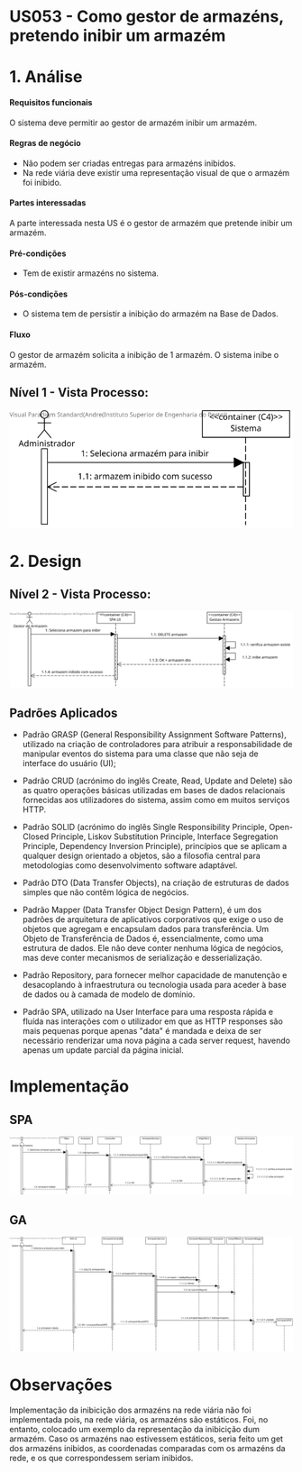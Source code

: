 # US053 - Como gestor de armazéns, pretendo inibir um armazém

# 1. Análise

#### Requisitos funcionais

O sistema deve permitir ao gestor de armazém inibir um armazém.

#### Regras de negócio

* Não podem ser criadas entregas para armazéns inibidos.
* Na rede viária deve existir uma representação visual de que o armazém foi inibido.

#### Partes interessadas

A parte interessada nesta US é o gestor de armazém que pretende inibir um armazém.

#### Pré-condições

* Tem de existir armazéns no sistema.

#### Pós-condições

* O sistema tem de persistir a inibição do armazém na Base de Dados.

#### Fluxo

O gestor de armazém solicita a inibição de 1 armazém. O sistema inibe o armazém.

## Nível 1 - Vista Processo:
![N1_VP_US053](../../nivel1/US053/N1_Vista_Processo_US053.svg)

# 2. Design

## Nível 2 - Vista Processo:
![N2_VP_US053](../../nivel2/US053/N2_Vista_Processo_US053.svg)

##  Padrões Aplicados

* Padrão GRASP (General Responsibility Assignment Software Patterns), utilizado na criação de controladores para atribuir a responsabilidade de manipular eventos do sistema para uma classe que não seja de interface do usuário (UI);

* Padrão CRUD (acrónimo do inglês Create, Read, Update and Delete) são as quatro operações básicas utilizadas em bases de dados relacionais fornecidas aos utilizadores do sistema, assim como em muitos serviços HTTP.

* Padrão SOLID (acrónimo do inglês Single Responsibility Principle, Open-Closed Principle, Liskov Substitution Principle, Interface Segregation Principle, Dependency Inversion Principle), princípios que se aplicam a qualquer design orientado a objetos, são a filosofia central para metodologias como desenvolvimento software adaptável.

* Padrão DTO (Data Transfer Objects), na criação de estruturas de dados simples que não contêm lógica de negócios.

* Padrão Mapper (Data Transfer Object Design Pattern), é um dos padrões de arquitetura de aplicativos corporativos que exige o uso de objetos que agregam e encapsulam dados para transferência. Um Objeto de Transferência de Dados é, essencialmente, como uma estrutura de dados. Ele não deve conter nenhuma lógica de negócios, mas deve conter mecanismos de serialização e desserialização.

* Padrão Repository, para fornecer melhor capacidade de manutenção e desacoplando à infraestrutura ou tecnologia usada para aceder à base de dados ou à camada de modelo de domínio.

* Padrão SPA, utilizado na User Interface para uma resposta rápida e fluída nas interações com o utilizador em que as HTTP responses são mais pequenas porque apenas "data" é mandada e deixa de ser necessário renderizar uma nova página a cada server request, havendo apenas um update parcial da página inicial.

# Implementação
## SPA
![N3_VP_US053](../../nivel3/US053/N3_Vista_Processo_US053_SPA.svg)

## GA
![N3_VP_US053](../../nivel3/US053/N3_Vista_Processo_US053_GA.svg)

# Observações
Implementação da inibicição dos armazéns na rede viária não foi implementada pois, na rede viária, os armazéns são estáticos. Foi, no entanto, colocado um exemplo da representação da inibicição dum armazém.
Caso os armazéns nao estivessem estáticos, seria feito um get dos armazéns inibidos, as coordenadas comparadas com os armazéns da rede, e os que correspondessem seriam inibidos.
